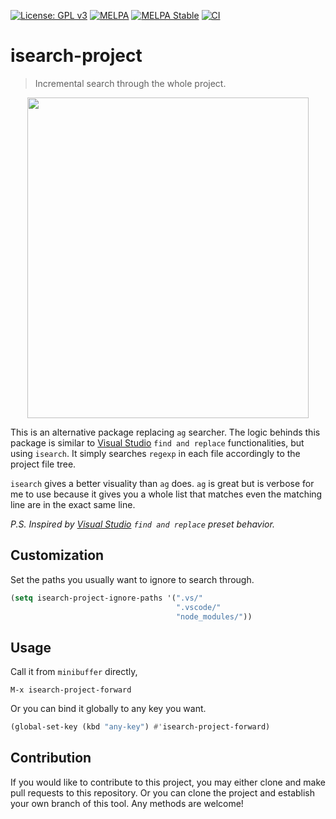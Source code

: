 [![License: GPL v3](https://img.shields.io/badge/License-GPL%20v3-blue.svg)](https://www.gnu.org/licenses/gpl-3.0)
[![MELPA](https://melpa.org/packages/isearch-project-badge.svg)](https://melpa.org/#/isearch-project)
[![MELPA Stable](https://stable.melpa.org/packages/isearch-project-badge.svg)](https://stable.melpa.org/#/isearch-project)
[![CI](https://github.com/jcs-elpa/isearch-project/actions/workflows/test.yml/badge.svg)](https://github.com/jcs-elpa/isearch-project/actions/workflows/test.yml)

# isearch-project
> Incremental search through the whole project.

<p align="center">
  <img src="./etc/isearch-project-demo.gif" width="450" height="513"/>
</p>

This is an alternative package replacing `ag` searcher. The  logic behinds this 
package is similar to  [Visual Studio](https://visualstudio.microsoft.com/)
`find and replace` functionalities, but using `isearch`.  It simply searches 
`regexp` in each file accordingly to the project file tree.

`isearch` gives a better visuality than `ag` does. `ag` is great but is verbose 
for me to use because it gives you a whole list that matches even the matching line 
are in the exact same line.

*P.S. Inspired by [Visual Studio](https://visualstudio.microsoft.com/) `find and replace` preset behavior.*

## Customization

Set the paths you usually want to ignore to search through.

```el
(setq isearch-project-ignore-paths '(".vs/"
                                     ".vscode/"
                                     "node_modules/"))
```

## Usage

Call it from `minibuffer` directly, 

```
M-x isearch-project-forward
```

Or you can bind it globally to any key you want.

```el
(global-set-key (kbd "any-key") #'isearch-project-forward)
```

## Contribution

If you would like to contribute to this project, you may either
clone and make pull requests to this repository. Or you can
clone the project and establish your own branch of this tool.
Any methods are welcome!
